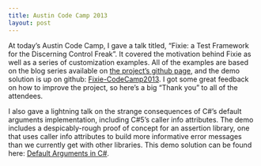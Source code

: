 ```yaml
---
title: Austin Code Camp 2013
layout: post
---
```

At today&#8217;s Austin Code Camp, I gave a talk titled, &#8220;Fixie: a Test Framework for the Discerning Control Freak&#8221;. It covered the motivation behind Fixie as well as a series of customization examples. All of the examples are based on the blog series available on [the project&#8217;s github page](https://fixie.github.io/), and the demo solution is up on github: [Fixie-CodeCamp2013](https://github.com/plioi/presentations/tree/master/Fixie-CodeCamp2013). I got some great feedback on how to improve the project, so here&#8217;s a big &#8220;Thank you&#8221; to all of the attendees.

I also gave a lightning talk on the strange consequences of C#&#8217;s default arguments implementation, including C#5&#8217;s caller info attributes. The demo includes a despicably-rough proof of concept for an assertion library, one that uses caller info attributes to build more informative error messages than we currently get with other libraries. This demo solution can be found here: [Default Arguments in C#](https://github.com/plioi/presentations/tree/master/DefaultArgumentsInCSharp).